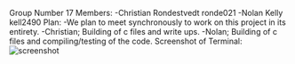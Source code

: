 Group Number 17
Members:
  -Christian Rondestvedt ronde021
  -Nolan Kelly kell2490
Plan:
  -We plan to meet synchronously to work on this project in its entirety.
  -Christian; Building of c files and write ups.
  -Nolan; Building of c files and compiling/testing of the code. 
Screenshot of Terminal:
![screenshot](terminal.png)
